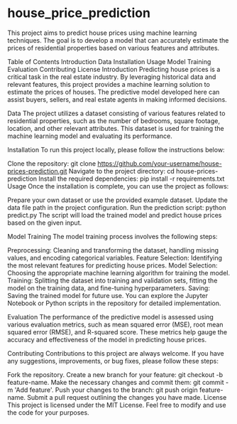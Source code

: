 # house_price_prediction

This project aims to predict house prices using machine learning techniques. The goal is to develop a model that can accurately estimate the prices of residential properties based on various features and attributes.

Table of Contents
Introduction
Data
Installation
Usage
Model Training
Evaluation
Contributing
License
Introduction
Predicting house prices is a critical task in the real estate industry. By leveraging historical data and relevant features, this project provides a machine learning solution to estimate the prices of houses. The predictive model developed here can assist buyers, sellers, and real estate agents in making informed decisions.

Data
The project utilizes a dataset consisting of various features related to residential properties, such as the number of bedrooms, square footage, location, and other relevant attributes. This dataset is used for training the machine learning model and evaluating its performance.

Installation
To run this project locally, please follow the instructions below:

Clone the repository: git clone https://github.com/your-username/house-prices-prediction.git
Navigate to the project directory: cd house-prices-prediction
Install the required dependencies: pip install -r requirements.txt
Usage
Once the installation is complete, you can use the project as follows:

Prepare your own dataset or use the provided example dataset.
Update the data file path in the project configuration.
Run the prediction script: python predict.py
The script will load the trained model and predict house prices based on the given input.

Model Training
The model training process involves the following steps:

Preprocessing: Cleaning and transforming the dataset, handling missing values, and encoding categorical variables.
Feature Selection: Identifying the most relevant features for predicting house prices.
Model Selection: Choosing the appropriate machine learning algorithm for training the model.
Training: Splitting the dataset into training and validation sets, fitting the model on the training data, and fine-tuning hyperparameters.
Saving: Saving the trained model for future use.
You can explore the Jupyter Notebook or Python scripts in the repository for detailed implementation.

Evaluation
The performance of the predictive model is assessed using various evaluation metrics, such as mean squared error (MSE), root mean squared error (RMSE), and R-squared score. These metrics help gauge the accuracy and effectiveness of the model in predicting house prices.

Contributing
Contributions to this project are always welcome. If you have any suggestions, improvements, or bug fixes, please follow these steps:

Fork the repository.
Create a new branch for your feature: git checkout -b feature-name.
Make the necessary changes and commit them: git commit -m 'Add feature'.
Push your changes to the branch: git push origin feature-name.
Submit a pull request outlining the changes you have made.
License
This project is licensed under the MIT License. Feel free to modify and use the code for your purposes.